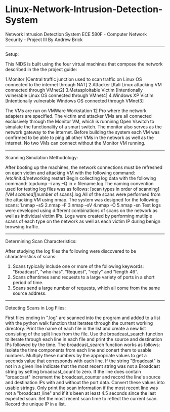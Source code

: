 # Linux-Network-Intrusion-Detection-System
Network Intrusion Detection System
ECE 580F - Computer Network Security - Project III
By Andrew Brick
_________________________________________________________________________________________________________________________________________________________________

Setup:

This NIDS is built using the four virtual machines that compose the network described in the the project guide:

1.Monitor [Central traffic junction used to scan traffic on Linux OS connected to the internet through NAT]
2.Attacker [Kali Linux attacking VM connected through VMnet2]
3.Metasploitable Victim [Intentionally vulnerable Linux OS connected through VMnet4]
4.Windows XP Victim [Intentionally vulnerable Windows OS connected through VMnet3]

The VMs are run on VMWare Workstation 12 Pro where the network adapters are specified.
The victim and attacker VMs are all connected exclusively through the Monitor VM, which is runninng Open Vswitch to simulate the functionality of a smart switch. 
The monitor also serves as the network gateway to the internet.
Before building the system each VM was confirmed to be able to ping all other VMs in the network as well as the internet. 
No two VMs can connect without the Monitor VM running.
_________________________________________________________________________________________________________________________________________________________________

Scanning Simulation Methodology:

After booting up the machines, the network connections must be refreshed on each victim and attacking VM with the following command: /etc/init.d/networking restart 
Begin collecting log data with the following command: tcpdump –i any –Q in > filename.log
The naming convention used for testing log files was as follows: [scan types in order of scanning]_[VM scanned]_[number of scans].log
All of the scans were performed from the attacking VM using nmap. The system was designed for the following scans: 
1.nmap –sS
2.nmap –F
3.nmap –sV
4.nmap -O
5.nmap -sn
Test logs were developed using different combinations of scans on the network as well as individual victim IPs.
Logs were created by performing mutliple scans of each type on the network as well as each victim IP during benign browsing traffic. 
_________________________________________________________________________________________________________________________________________________________________

Determining Scan Characteristics:

After studying the log files the following were discovered to be characteristics of scans:
1. Scans typically include one or more of the following keywords: "Broadcast", "who-has", "Request", "reply" and "length 46".
2. Scans oftentimes send requests to a large variety of ports in a short period of time.
3. Scans send a large number of requests, which all come from the same source address.
_________________________________________________________________________________________________________________________________________________________________

Detecting Scans in Log Files:

First files ending in ".log" are scanned into the program and added to a list with the python walk function that iterates through the current working directory. 
Print the name of each file in the list and create a new list consisting of the split lines from the file.
Use the broadcast_search function to iterate through each line in each file and print the source and destination IPs followed by the time.
The broadcast_search function works as follows:
Isolate the time components from each line and conert them to usable numbers. Multiply these numbers by the appropriate values to get a seconds value that corresponds with each line.
If the string "Broadcast" is not in a given line indicate that the most recent string was not a Broadcast string by setting broadcast_count to zero.
If the line does contain "broadcast" increment the broadcast_counter and record the line's source and destination IPs with and without the port data. Convert these values into usable strings.
Only print the scan information if the most recent line was not a "broadcast_line" and if it's been at least 4.5 seconds since the last expected scan. Set the most recent scan time to reflect the current scan.
Record the unique IP in a list.
